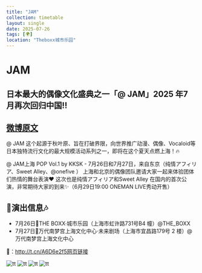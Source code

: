 ```yaml
---
title: "JAM"
collection: timetable
layout: single
date: 2025-07-26
tags: [🌍]
location: "Theboxx城市乐园"
---
```


# JAM
## 日本最大的偶像文化盛典之一「@ JAM」2025 年7 月再次回归中国‼️
## [微博原文](rehttps://weibo.com/7930662866/PyEyClAdT)

@ JAM 这个起源于秋叶原、旨在打破界限，向世界推广动漫、偶像、Vocaloid等日本独特流行文化的最大规模活动系列之一，即将在这个夏天点燃上海！🔥


@ JAM上海 POP Vol.1 by KKSK - 7月26日和7月27日，来自东京（纯情アフィリア、Sweet Alley、@onefive ） 上海和北京的偶像团队邀请大家一起来体验团体们热情的舞台表演❤️‍
这次也是纯情アフィリア和Sweet Alley 在国内的首次公演，非常期待大家的到来✨（6月29日19:00 ONEMAN LIVE秀动开售）

## 🎤演出信息🎶
- 7月26日📍THE BOXX·城市乐园（上海市虹许路731号B4 幢）@THE_BOXX 
- 7月27日📍万代南梦宫上海文化中心·未来剧场（上海市宜昌路179号 2 楼）@万代南梦宫上海文化中心 

🎫：http://t.cn/A6D6e2f5网页链接

![tt](/timetable/2025/07/26/1.jpg)
![tt](/timetable/2025/07/26/2.jpg)
![tt](/timetable/2025/07/26/3.jpg)
![tt](/timetable/2025/07/26/4.jpg)